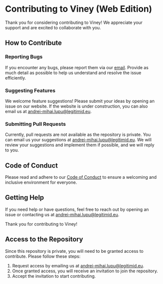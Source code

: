 # Contributing to Viney (Web Edition)

Thank you for considering contributing to Viney! We appreciate your support and are excited to collaborate with you.

## How to Contribute

### Reporting Bugs

If you encounter any bugs, please report them via our [email](mailto:andrei-mihai.lupu@legitimid.eu). Provide as much detail as possible to help us understand and resolve the issue efficiently.

### Suggesting Features

We welcome feature suggestions! Please submit your ideas by opening an issue on our website. If the website is under construction, you can also email us at [andrei-mihai.lupu@legitimid.eu](mailto:andrei-mihai.lupu@legitimid.eu).

### Submitting Pull Requests

Currently, pull requests are not available as the repository is private. You can email us your suggestions at [andrei-mihai.lupu@legitimid.eu](mailto:andrei-mihai.lupu@legitimid.eu). We will review your suggestions and implement them if possible, and we will reply to you.

## Code of Conduct

Please read and adhere to our [Code of Conduct](CODE_OF_CONDUCT.md) to ensure a welcoming and inclusive environment for everyone.

## Getting Help

If you need help or have questions, feel free to reach out by opening an issue or contacting us at [andrei-mihai.lupu@legitimid.eu](mailto:andrei-mihai.lupu@legitimid.eu).

Thank you for contributing to Viney!

## Access to the Repository

Since this repository is private, you will need to be granted access to contribute. Please follow these steps:

1. Request access by emailing us at [andrei-mihai.lupu@legitimid.eu](mailto:andrei-mihai.lupu@legitimid.eu).
2. Once granted access, you will receive an invitation to join the repository.
3. Accept the invitation to start contributing.
